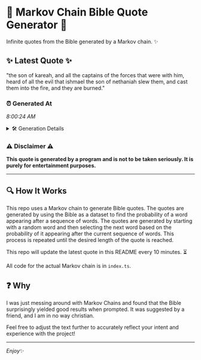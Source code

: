 # 📖 Markov Chain Bible Quote Generator 📖

Infinite quotes from the Bible generated by a Markov chain. ✨

## ✨ Latest Quote ✨
"the son of kareah, and all the captains of the forces that were with him, heard of all the evil that ishmael the son of nethaniah slew them, and cast them into the fire, and they are burned."

### ⏰ Generated At
*8:00:24 AM*

<details>
    <summary>🛠️ Generation Details</summary>
    <p>
        <strong>🌱 Seed:</strong> the<br>
        <strong>🔄 Iterations:</strong> 37<br>
        <strong>📜 Context History:</strong><br>[ the ]: son<br>[ the, son ]: of<br>[ the, son, of ]: kareah,<br>[ the, son, of, kareah, ]: and<br>[ the, son, of, kareah,, and ]: all<br>[ the, son, of, kareah,, and, all ]: the<br>[ son, of, kareah,, and, all, the ]: captains<br>[ of, kareah,, and, all, the, captains ]: of<br>[ kareah,, and, all, the, captains, of ]: the<br>[ and, all, the, captains, of, the ]: forces<br>[ all, the, captains, of, the, forces ]: that<br>[ the, captains, of, the, forces, that ]: were<br>[ captains, of, the, forces, that, were ]: with<br>[ of, the, forces, that, were, with ]: him,<br>[ the, forces, that, were, with, him, ]: heard<br>[ forces, that, were, with, him,, heard ]: of<br>[ that, were, with, him,, heard, of ]: all<br>[ were, with, him,, heard, of, all ]: the<br>[ with, him,, heard, of, all, the ]: evil<br>[ him,, heard, of, all, the, evil ]: that<br>[ heard, of, all, the, evil, that ]: ishmael<br>[ of, all, the, evil, that, ishmael ]: the<br>[ all, the, evil, that, ishmael, the ]: son<br>[ the, evil, that, ishmael, the, son ]: of<br>[ evil, that, ishmael, the, son, of ]: nethaniah<br>[ that, ishmael, the, son, of, nethaniah ]: slew<br>[ ishmael, the, son, of, nethaniah, slew ]: them,<br>[ the, son, of, nethaniah, slew, them, ]: and<br>[ son, of, nethaniah, slew, them,, and ]: cast<br>[ of, nethaniah, slew, them,, and, cast ]: them<br>[ nethaniah, slew, them,, and, cast, them ]: into<br>[ slew, them,, and, cast, them, into ]: the<br>[ them,, and, cast, them, into, the ]: fire,<br>[ and, cast, them, into, the, fire, ]: and<br>[ cast, them, into, the, fire,, and ]: they<br>[ them, into, the, fire,, and, they ]: are<br>[ into, the, fire,, and, they, are ]: burned.<br>
    </p>
</details>

### ⚠️ Disclaimer ⚠️
**This quote is generated by a program and is not to be taken seriously. It is purely for entertainment purposes.**

---

## 🔍 How It Works

This repo uses a Markov chain to generate Bible quotes. The quotes are generated by using the Bible as a dataset to find the probability of a word appearing after a sequence of words. The quotes are generated by starting with a random word and then selecting the next word based on the probability of it appearing after the current sequence of words. This process is repeated until the desired length of the quote is reached.

This repo will update the latest quote in this README every 10 minutes. ⏳

All code for the actual Markov chain is in `index.ts`.

## ❓ Why

I was just messing around with Markov Chains and found that the Bible surprisingly yielded good results when prompted. 
It was suggested by a friend, and I am in no way christian.

Feel free to adjust the text further to accurately reflect your intent and experience with the project!

---

*Enjoy*✨

